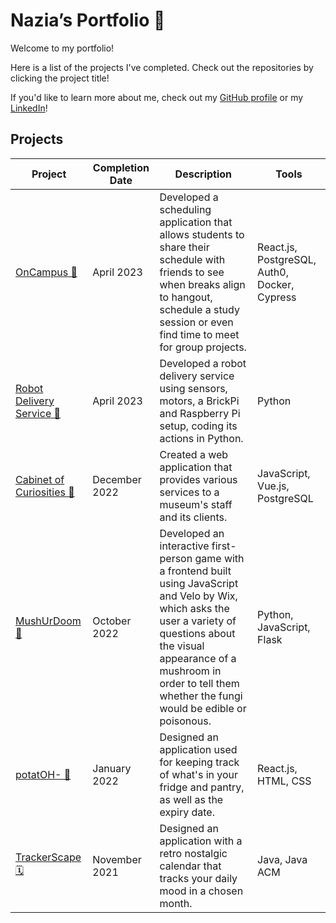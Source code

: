 # Nazia’s Portfolio 🫶

Welcome to my portfolio! 

Here is a list of the projects I've completed. Check out the repositories by clicking the project title! 

If you'd like to learn more about me, check out my [GitHub profile](https://github.com/naziaC) or my [LinkedIn](https://www.linkedin.com/in/naziachowdhury/)!

## Projects

| Project | Completion Date | Description | Tools |
| --------------- |-------------| -----|-----|
| [OnCampus 📍   ](https://github.com/ECSE-428-Group-5-W-2023/OnCampus) | April 2023 | Developed a scheduling application that allows students to share their schedule with friends to see when breaks align to hangout, schedule a study session or even find time to meet for group projects. | React.js, PostgreSQL, Auth0, Docker, Cypress |
| [Robot Delivery Service 🤖  ](https://github.com/Lucy-Zh/ECSE211-23) | April 2023 | Developed a robot delivery service using sensors, motors, a BrickPi and Raspberry Pi setup, coding its actions in Python. | Python |
| [Cabinet of Curiosities 🧐](https://github.com/McGill-ECSE321-Fall2022/project-group-13) | December 2022 | Created a web application that provides various services to a museum's staff and its clients. | JavaScript, Vue.js, PostgreSQL |
| [MushUrDoom 🍄    ](https://github.com/yu-an-lu/MushUrDoom) | October 2022 | Developed an interactive first-person game with a frontend built using JavaScript and Velo by Wix, which asks the user a variety of questions about the visual appearance of a mushroom in order to tell them whether the fungi would be edible or poisonous. | Python, JavaScript, Flask |
| [potatOH- 🥔    ](https://github.com/yu-an-lu/potatOH-) | January 2022 | Designed an application used for keeping track of what's in your fridge and pantry, as well as the expiry date. | React.js, HTML, CSS |
| [TrackerScape 🗓](https://github.com/samperezh/TrackerScape) | November 2021 | Designed an application with a retro nostalgic calendar that tracks your daily mood in a chosen month. | Java, Java ACM |

